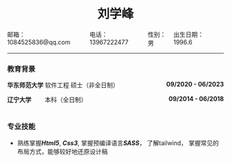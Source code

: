 # <center> 刘学峰
<div style="display: flex; justify-content: space-between">
    <span>邮箱： 1084525836@qq.com</span>
    <span>电话： 13967222477</span>
    <span>性别： 男</span>
    <span>出生日期： 1996.6</span>
</div>

***

### 教育背景
**华东师范大学** 软件工程 硕士（非全日制）**<span style="float: right">09/2020 - 06/2023</span>**

**辽宁大学** &nbsp;&nbsp;&nbsp;&nbsp;&nbsp;&nbsp;&nbsp;本科（全日制） **<span style="float: right">09/2014 - 06/2018</span>**
<br/>
<br/>

### 专业技能
- 熟练掌握***Html5***, ***Css3***, 掌握预编译语言***SASS***， 了解tailwind， 掌握常见的布局方式，能够较好地还原设计稿
